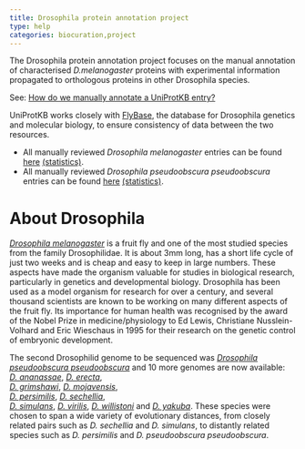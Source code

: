 ```yaml
---
title: Drosophila protein annotation project
type: help
categories: biocuration,project
---
```


The Drosophila protein annotation project focuses on the manual annotation of characterised _D.melanogaster_ proteins with experimental information propagated to orthologous proteins in other Drosophila species.

See: [How do we manually annotate a UniProtKB entry?](https://www.uniprot.org/help/manual_curation)

UniProtKB works closely with [FlyBase](http://flybase.org/), the database for Drosophila genetics and molecular biology, to ensure consistency of data between the two resources.

- All manually reviewed _Drosophila melanogaster_ entries can be found [here](https://www.uniprot.org/uniprotkb?query=organism_id:7227+AND+reviewed:true) [(statistics)](https://www.uniprot.org/biocuration_project/Drosophila/statistics/#Drosophilamelanogaster).
- All manually reviewed _Drosophila pseudoobscura pseudoobscura_ entries can be found [here](https://www.uniprot.org/uniprotkb?query=organism_id:46245+AND+reviewed:true) [(statistics)](https://www.uniprot.org/biocuration_project/Drosophila/statistics/#Drosophilapseudoobscurapseudoobscura).

# About Drosophila

[_Drosophila melanogaster_](https://www.uniprot.org/taxonomy/7227) is a fruit fly and one of the most studied species from the family Drosophilidae. It is about 3mm long, has a short life cycle of just two weeks and is cheap and easy to keep in large numbers. These aspects have made the organism valuable for studies in biological research, particularly in genetics and developmental biology. Drosophila has been used as a model organism for research for over a century, and several thousand scientists are known to be working on many different aspects of the fruit fly. Its importance for human health was recognised by the award of the Nobel Prize in medicine/physiology to Ed Lewis, Christiane Nusslein-Volhard and Eric Wieschaus in 1995 for their research on the genetic control of embryonic development.

The second Drosophilid genome to be sequenced was [_Drosophila pseudoobscura pseudoobscura_](https://www.uniprot.org/taxonomy/46245) and 10 more genomes are now available:  
[_D. ananassae_](https://www.uniprot.org/taxonomy/7217), [_D. erecta_](https://www.uniprot.org/taxonomy/7220),  
[_D. grimshawi_](https://www.uniprot.org/taxonomy/7222), [_D. mojavensis_](https://www.uniprot.org/taxonomy/7230),  
[_D. persimilis_](https://www.uniprot.org/taxonomy/7234), [_D. sechellia_](https://www.uniprot.org/taxonomy/7238),  
[_D. simulans_](https://www.uniprot.org/taxonomy/7240), [_D. virilis_](https://www.uniprot.org/taxonomy/7244), [_D. willistoni_](https://www.uniprot.org/taxonomy/7260) and [_D. yakuba_](https://www.uniprot.org/taxonomy/7245). These species were chosen to span a wide variety of evolutionary distances, from closely related pairs such as _D. sechellia_ and _D. simulans_, to distantly related species such as _D. persimilis_ and _D. pseudoobscura pseudoobscura_.
